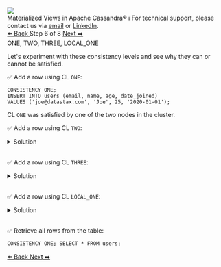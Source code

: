 <!-- TOP -->
<div class="top">
  <img src="https://datastax-academy.github.io/katapod-shared-assets/images/ds-academy-logo.svg" />
  <div class="scenario-title-section">
    <span class="scenario-title">Materialized Views in Apache Cassandra®</span>
    <span class="scenario-subtitle">ℹ️ For technical support, please contact us via <a href="mailto:aleksandr.volochnev@datastax.com">email</a> or <a href="https://dtsx.io/aleks">LinkedIn</a>.</span> 
  </div>
</div>

<!-- NAVIGATION -->
<div id="navigation-top" class="navigation-top">
 <a href='command:katapod.loadPage?[{"step":"step5"}]'
   class="btn btn-dark navigation-top-left">⬅️ Back
 </a>
<span class="step-count"> Step 6 of 8</span>
 <a href='command:katapod.loadPage?[{"step":"step7"}]' 
    class="btn btn-dark navigation-top-right">Next ➡️
  </a>
</div>

<!-- CONTENT -->

<div class="step-title">ONE, TWO, THREE, LOCAL_ONE</div>

Let's experiment with these consistency levels and see why 
they can or cannot be satisfied.
 
✅ Add a row using CL `ONE`:
```
CONSISTENCY ONE;
INSERT INTO users (email, name, age, date_joined) 
VALUES ('joe@datastax.com', 'Joe', 25, '2020-01-01');
```
CL `ONE` was satisfied by one of the two nodes in the cluster.


✅ Add a row using CL `TWO`:
<details>
  <summary>Solution</summary>

```
CONSISTENCY TWO;
INSERT INTO users (email, name, age, date_joined) 
VALUES ('jen@datastax.com', 'Jen', 27, '2020-01-01');
```

CL `TWO` was satisfied by the two nodes in the cluster.

</details>

<br/>

✅ Add a row using CL `THREE`:
<details>
  <summary>Solution</summary>

```
CONSISTENCY THREE;
INSERT INTO users (email, name, age, date_joined) 
VALUES ('art@datastax.com', 'Art', 33, '2020-05-04');
```

CL `THREE` could not be satisfied because the cluster does not have three replicas to respond.

</details>

<br/>

✅ Add a row using CL `LOCAL_ONE`:
<details>
  <summary>Solution</summary>

```
CONSISTENCY LOCAL_ONE;
INSERT INTO users (email, name, age, date_joined) 
VALUES ('jim@datastax.com', 'Jim', 31, '2020-05-07');
```

CL `LOCAL_ONE` was satisfied by the node in our local datacenter *DC-London*.

</details>

<br/>

✅ Retrieve all rows from the table:
```
CONSISTENCY ONE; SELECT * FROM users;
```

<!-- NAVIGATION -->
<div id="navigation-bottom" class="navigation-bottom">
 <a href='command:katapod.loadPage?[{"step":"step5"}]'
   class="btn btn-dark navigation-bottom-left">⬅️ Back
 </a>
 <a href='command:katapod.loadPage?[{"step":"step7"}]'
    class="btn btn-dark navigation-bottom-right">Next ➡️
  </a>
</div>

